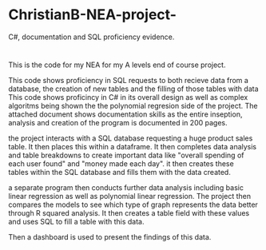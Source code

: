 # ChristianB-NEA-project-
C#, documentation and SQL proficiency evidence.
#
This is the code for my NEA for my A levels end of course project.

This code shows proficiency in SQL requests to both recieve data from a database, the creation of new tables and the filling of those tables with data
This code shows proficincy in C# in its overall design as well as complex algoritms being shown the the polynomial regresion side of the project.
The attached document shows documentation skills as the entire inseption, analysis and creation of the program is documented in 200 pages.

the project interacts with a SQL database requesting a huge product sales table. It then places this within a dataframe. It then completes data analysis and table breakdowns to create important data like "overall spending of each user found" and "money made each day". it then creates these tables within the SQL database and fills them with the data created.

a separate program then conducts further data analysis including basic linear regression as well as polynomial linear regression. The project then compares the models to see which type of graph represents the data better through R squared analysis. It then creates a table field with these values and uses SQL to fill a table with this data.

Then a dashboard is used to present the findings of this data.

